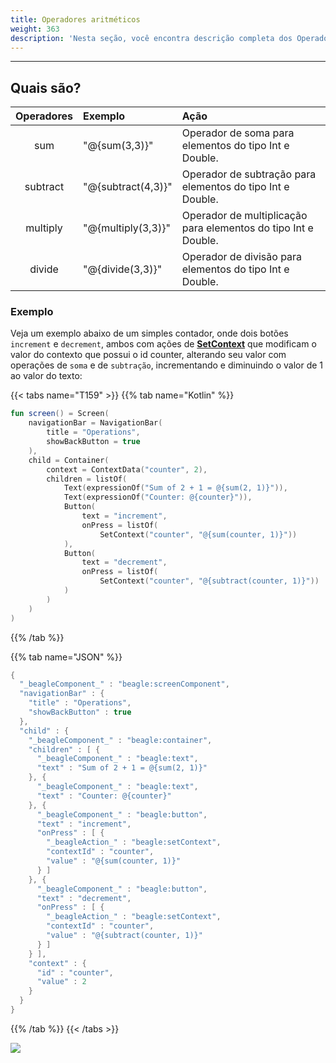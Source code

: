 ```yaml
---
title: Operadores aritméticos
weight: 363
description: 'Nesta seção, você encontra descrição completa dos Operadores Numéricas.'
---
```


---

## Quais são? 

| Operadores | Exemplo | Ação |
| :---: | :--- | :--- |
| sum | "@{sum\(3,3\)}" | Operador de soma para elementos do tipo Int e Double.  |
| subtract | "@{subtract\(4,3\)}" | Operador de subtração para elementos do tipo Int e Double.  |
| multiply | "@{multiply\(3,3\)}" | Operador de multiplicação para elementos do tipo Int e Double.  |
| divide | "@{divide\(3,3\)}" | Operador de divisão para elementos do tipo Int e Double.  |

### Exemplo

Veja um exemplo abaixo de um simples contador, onde dois botões `increment` e `decrement`, ambos com ações de [**SetContext**](../../acoes/setcontext.md) que modificam o valor do contexto que possui o id counter, alterando seu valor com operações de `soma` e de `subtração`,  incrementando e diminuindo o valor de 1 ao valor do texto:

{{< tabs name="T159" >}}
{{% tab name="Kotlin" %}}
```kotlin
fun screen() = Screen(
    navigationBar = NavigationBar(
        title = "Operations",
        showBackButton = true
    ),
    child = Container(
        context = ContextData("counter", 2),
        children = listOf(
            Text(expressionOf("Sum of 2 + 1 = @{sum(2, 1)}")),
            Text(expressionOf("Counter: @{counter}")),
            Button(
                text = "increment",
                onPress = listOf(
                    SetContext("counter", "@{sum(counter, 1)}"))
            ),
            Button(
                text = "decrement",
                onPress = listOf(
                    SetContext("counter", "@{subtract(counter, 1)}"))
            )
        )
    )
)
```
{{% /tab %}}

{{% tab name="JSON" %}}
```kotlin
{
  "_beagleComponent_" : "beagle:screenComponent",
  "navigationBar" : {
    "title" : "Operations",
    "showBackButton" : true
  },
  "child" : {
    "_beagleComponent_" : "beagle:container",
    "children" : [ {
      "_beagleComponent_" : "beagle:text",
      "text" : "Sum of 2 + 1 = @{sum(2, 1)}"
    }, {
      "_beagleComponent_" : "beagle:text",
      "text" : "Counter: @{counter}"
    }, {
      "_beagleComponent_" : "beagle:button",
      "text" : "increment",
      "onPress" : [ {
        "_beagleAction_" : "beagle:setContext",
        "contextId" : "counter",
        "value" : "@{sum(counter, 1)}"
      } ]
    }, {
      "_beagleComponent_" : "beagle:button",
      "text" : "decrement",
      "onPress" : [ {
        "_beagleAction_" : "beagle:setContext",
        "contextId" : "counter",
        "value" : "@{subtract(counter, 1)}"
      } ]
    } ],
    "context" : {
      "id" : "counter",
      "value" : 2
    }
  }
}
```
{{% /tab %}}
{{< /tabs >}}

![](/docs-beagle/operadoresaritmeticos%20%281%29.gif)
